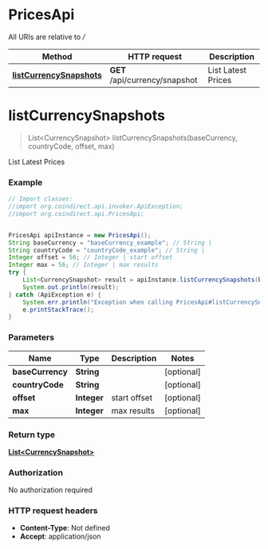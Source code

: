 # PricesApi

All URIs are relative to */*

Method | HTTP request | Description
------------- | ------------- | -------------
[**listCurrencySnapshots**](PricesApi.md#listCurrencySnapshots) | **GET** /api/currency/snapshot | List Latest Prices

<a name="listCurrencySnapshots"></a>
# **listCurrencySnapshots**
> List&lt;CurrencySnapshot&gt; listCurrencySnapshots(baseCurrency, countryCode, offset, max)

List Latest Prices

### Example
```java
// Import classes:
//import org.coindirect.api.invoker.ApiException;
//import org.coindirect.api.PricesApi;


PricesApi apiInstance = new PricesApi();
String baseCurrency = "baseCurrency_example"; // String | 
String countryCode = "countryCode_example"; // String | 
Integer offset = 56; // Integer | start offset
Integer max = 56; // Integer | max results
try {
    List<CurrencySnapshot> result = apiInstance.listCurrencySnapshots(baseCurrency, countryCode, offset, max);
    System.out.println(result);
} catch (ApiException e) {
    System.err.println("Exception when calling PricesApi#listCurrencySnapshots");
    e.printStackTrace();
}
```

### Parameters

Name | Type | Description  | Notes
------------- | ------------- | ------------- | -------------
 **baseCurrency** | **String**|  | [optional]
 **countryCode** | **String**|  | [optional]
 **offset** | **Integer**| start offset | [optional]
 **max** | **Integer**| max results | [optional]

### Return type

[**List&lt;CurrencySnapshot&gt;**](CurrencySnapshot.md)

### Authorization

No authorization required

### HTTP request headers

 - **Content-Type**: Not defined
 - **Accept**: application/json

